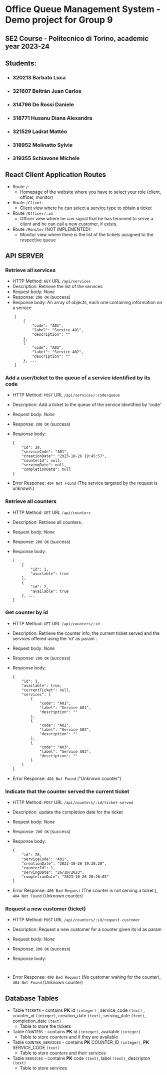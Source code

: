 # Office Queue Management System - Demo project for Group 9
## SE2 Course - Politecnico di Torino, academic year 2023-24

## Students:
- ### 320213 Barbato Luca
- ### 321607 Beltrán Juan Carlos
- ### 314796 De Rossi Daniele
- ### 318771 Husanu Diana Alexandra
- ### 321529 Ladrat Mattéo
- ### 318952 Molinatto Sylvie
- ### 319355 Schiavone Michele

## React Client Application Routes

- Route `/`:
    - Homepage of the website where you have to select your role (client, officer, monitor)
- Route `/Client`:
    - Client view where he can select a service type to obtain a ticket
- Route `/Officer/:id` 
    - Officer view where he can signal that he has termined to serve a client and he can call a new customer, if exists.
- Route `/Monitor` (NOT IMPLEMENTED):
    - Monitor view where there is the list of the tickets assigned to the respective queue 



## API SERVER

### Retrieve all services
- HTTP Method: `GET` URL `/api/services`
- Description: Retrieve the list of the services
- Request body: _None_
- Response: `200 OK` (success)
- Response body: An array of objects, each one containing information on a service
```
    [
        {
            "code": "A01",
            "label": "Service A01",
            "description": ""
        },
        {
            "code": "A02",
            "label": "Service A02",
            "description": ""
        }, ...
    ]
```

### Add a user/ticket to the queue of a service identified by its code
- HTTP Method: `POST` URL `/api/services/:code/queue`
- Description: Add a ticket to the queue of the service identified by 'code'
- Request body: _None_
- Response: `200 OK` (success)
- Response body: 

    ```
    {
        "id": 28,
        "serviceCode": "A01",
        "creationDate": "2023-10-26 19:45:57",
        "counterId": null,
        "servingDate": null,
        "completionDate": null
    }
    ```
- Error Response: `404 Not Found` (The service targeted by the request is unknown.)

### Retrieve all counters
- HTTP Method: `GET` URL `/api/counters`
- Description: Retrieve all counters.
- Request body: _None_
- Response: `200 OK` (success)
- Response body: 

    
    ```
    [
        {
            "id": 1,
            "available": true
        },
        {
            "id": 2,
            "available": true
        }, ...
    ]
    ```

### Get counter by id
- HTTP Method: `GET` URL `/api/counters/:id`
- Description: Retrieve the counter info, the current ticket served and the services offered using the 'id' as param`.
- Request body: _None_
- Response: `200 OK` (success)
- Response body: 

    ```
    {
        "id": 1,
        "available": true,
        "currentTicket": null,
        "services": [
            {
                "code": "A01",
                "label": "Service A01",
                "description": ""
            },
            {
                "code": "A02",
                "label": "Service A02",
                "description": ""
            },
            {
                "code": "A03",
                "label": "Service A03",
                "description": ""
            }
        ]
    }
    
    ```
- Error Response: `404 Not Found` ("Unknown counter")

### Indicate that the counter served the current ticket
- HTTP Method: `POST` URL `/api/counters/:id/ticket-served`
- Description: update the completion date for the ticket
- Request body: _None_
- Response: `200 OK` (success)
- Response body: 

    ```
    {
        "id": 26,
        "serviceCode": "A01",
        "creationDate": "2023-10-26 19:30:28",
        "counterId": 1,
        "servingDate": "26/10/2023",
        "completionDate": "2023-10-26 20:26:03"
    }
    
    ```
- Error Response: `400 Bad Request` (The counter is not serving a ticket.), `404 Not Found` (Unknown counter)

### Request a new customer (ticket)
- HTTP Method: `POST` URL `/api/counters/:id/request-customer`
- Description: Request a new customer for a counter given its id as param
- Request body: _None_
- Response: `200 OK` (success)
- Response body: 

    ```
    
    
    ```
- Error Response: `400 Bad Request` (No customer waiting for the counter), `404 Not Found` (Unknown counter)


## Database Tables

- Table `TICKETS` - contains **PK** id `(integer)` , service_code `(text)` , counter_id `(integer)`, creation_date `(text)`, serving_date `(text)`, completion_date `(text)` 
    - Table to store the tickets
- Table `COUNTERS` - contains **PK** id `(integer)`, available `(integer)`
    - Table to store counters and if they are available     
- Table `COUNTER_SERVICES` - contains **PK** COUNTER_ID `(integer)`, **PK** SERVICE_CODE `(text)`
    - Table to store counters and their services
- Table `SERVICES` - contains **PK** code `(text)`, label `(text)`, descripton `(text)`
    - Table to store services


